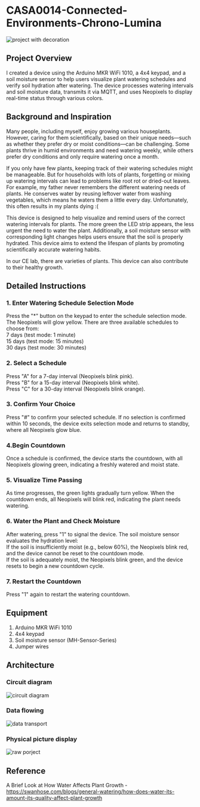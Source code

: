 # CASA0014-Connected-Environments-Chrono-Lumina  

![project with decoration](https://github.com/user-attachments/assets/c0ee0448-078c-48fe-8a47-21e9b7773e72)

## Project Overview
I created a device using the Arduino MKR WiFi 1010, a 4x4 keypad, and a soil moisture sensor to help users visualize plant watering schedules and verify soil hydration after watering. The device processes watering intervals and soil moisture data, transmits it via MQTT, and uses Neopixels to display real-time status through various colors.  

## Background and Inspiration
Many people, including myself, enjoy growing various houseplants. However, caring for them scientifically, based on their unique needs—such as whether they prefer dry or moist conditions—can be challenging. Some plants thrive in humid environments and need watering weekly, while others prefer dry conditions and only require watering once a month.

If you only have few plants, keeping track of their watering schedules might be manageable. But for households with lots of plants, forgetting or mixing up watering intervals can lead to problems like root rot or dried-out leaves. For example, my father never remembers the different watering needs of plants. He conserves water by reusing leftover water from washing vegetables, which means he waters them a little every day. Unfortunately, this often results in my plants dying :(

This device is designed to help visualize and remind users of the correct watering intervals for plants. The more green the LED strip appears, the less urgent the need to water the plant. Additionally, a soil moisture sensor with corresponding light changes helps users ensure that the soil is properly hydrated. This device aims to extend the lifespan of plants by promoting scientifically accurate watering habits.

In our CE lab, there are varieties of plants. This device can also contribute to their healthy growth.  

## Detailed Instructions
### 1. Enter Watering Schedule Selection Mode
Press the "*" button on the keypad to enter the schedule selection mode. The Neopixels will glow yellow. There are three available schedules to choose from:  
7 days (test mode: 1 minute)  
15 days (test mode: 15 minutes)  
30 days (test mode: 30 minutes)  

### 2. Select a Schedule
Press "A" for a 7-day interval (Neopixels blink pink).  
Press "B" for a 15-day interval (Neopixels blink white).  
Press "C" for a 30-day interval (Neopixels blink orange).  

### 3. Confirm Your Choice
Press "#" to confirm your selected schedule.
If no selection is confirmed within 10 seconds, the device exits selection mode and returns to standby, where all Neopixels glow blue.

### 4.Begin Countdown
Once a schedule is confirmed, the device starts the countdown, with all Neopixels glowing green, indicating a freshly watered and moist state.

### 5. Visualize Time Passing
As time progresses, the green lights gradually turn yellow. When the countdown ends, all Neopixels will blink red, indicating the plant needs watering.

### 6. Water the Plant and Check Moisture
After watering, press "1" to signal the device. The soil moisture sensor evaluates the hydration level:  
If the soil is insufficiently moist (e.g., below 60%), the Neopixels blink red, and the device cannot be reset to the countdown mode.  
If the soil is adequately moist, the Neopixels blink green, and the device resets to begin a new countdown cycle.

### 7. Restart the Countdown
Press "1" again to restart the watering countdown.

## Equipment
1. Arduino MKR WiFi 1010  
2. 4x4 keypad  
3. Soil moisture sensor (MH-Sensor-Series)
4. Jumper wires

## Architecture
### Circuit diagram


![circuit diagram](https://github.com/user-attachments/assets/3e81effb-f321-407d-a50a-fb61f82e14b9)  

### Data flowing


![data transport](https://github.com/user-attachments/assets/cf59796d-1a03-4c27-9256-0e71488b7773)  

### Physical picture display


![raw porject](https://github.com/user-attachments/assets/b88eb91a-0dc8-413b-9f71-ce70581c4291)  


## Reference
A Brief Look at How Water Affects Plant Growth - https://swanhose.com/blogs/general-watering/how-does-water-its-amount-its-quality-affect-plant-growth
